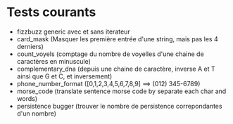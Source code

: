# Tests courants

- fizzbuzz generic avec et sans iterateur
- card_mask (Masquer les première entrée d'une string, mais pas les 4 derniers)
- count_voyels (comptage du nombre de voyelles d'une chaine de caractères en minuscule)
- complementary_dna (depuis une chaine de caractère, inverse A et T ainsi que G et C, et inversement)
- phone_number_format ([0,1,2,3,4,5,6,7,8,9] ==> (012) 345-6789)
- morse_code (translate sentence morse code by separate each char and words)
- persistence bugger (trouver le nombre de persistence correpondantes d'un nombre)

